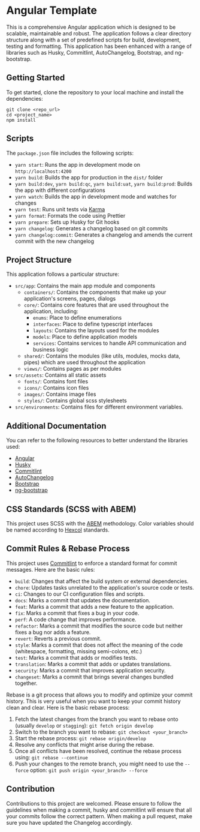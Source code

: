 # Angular Template

This is a comprehensive Angular application which is designed to be scalable, maintainable and robust. The application follows a clear directory structure along with a set of predefined scripts for build, development, testing and formatting. This application has been enhanced with a range of libraries such as Husky, Commitlint, AutoChangelog, Bootstrap, and ng-bootstrap.

## Getting Started

To get started, clone the repository to your local machine and install the dependencies:

```
git clone <repo_url>
cd <project_name>
npm install
```

## Scripts

The `package.json` file includes the following scripts:

- `yarn start`: Runs the app in development mode on `http://localhost:4200`
- `yarn build`: Builds the app for production in the `dist/` folder
- `yarn build:dev`, `yarn build:qc`, `yarn build:uat`, `yarn build:prod`: Builds the app with different configurations
- `yarn watch`: Builds the app in development mode and watches for changes
- `yarn test`: Runs unit tests via [Karma](https://karma-runner.github.io)
- `yarn format`: Formats the code using Prettier
- `yarn prepare`: Sets up Husky for Git hooks
- `yarn changelog`: Generates a changelog based on git commits
- `yarn changelog:commit`: Generates a changelog and amends the current commit with the new changelog

## Project Structure

This application follows a particular structure:

- `src/app`: Contains the main app module and components
  - `containers/`: Contains the components that make up your application's screens, pages, dialogs
  - `core/`: Contains core features that are used throughout the application, including:
    - `enums`: Place to define enumerations
    - `interfaces`: Place to define typescript interfaces
    - `layouts`: Contains the layouts used for the modules
    - `models`: Place to define application models
    - `services`: Contains services to handle API communication and business logic
  - `shared/`: Contains the modules (like utils, modules, mocks data, pipes) which are used throughout the application
  - `views/`: Contains pages as per modules
- `src/assets`: Contains all static assets
  - `fonts/`: Contains font files
  - `icons/`: Contains icon files
  - `images/`: Contains image files
  - `styles/`: Contains global scss stylesheets
- `src/environments`: Contains files for different environment variables.

## Additional Documentation

You can refer to the following resources to better understand the libraries used:

- [Angular](https://angular.io/docs)
- [Husky](https://typicode.github.io/husky/#/)
- [Commitlint](https://commitlint.js.org/#/)
- [AutoChangelog](https://github.com/CookPete/auto-changelog)
- [Bootstrap](https://getbootstrap.com/docs/)
- [ng-bootstrap](https://ng-bootstrap.github.io/#/home)

## CSS Standards (SCSS with ABEM)

This project uses SCSS with the [ABEM](https://css-tricks.com/abem-useful-adaptation-bem/) methodology. Color variables should be named according to [Hexcol](https://hexcol.com/) standards.

## Commit Rules & Rebase Process

This project uses [Commitlint](https://commitlint.js.org/#/) to enforce a standard format for commit messages. Here are the basic rules:

- `build`: Changes that affect the build system or external dependencies.
- `chore`: Updates tasks unrelated to the application's source code or tests.
- `ci`: Changes to our CI configuration files and scripts.
- `docs`: Marks a commit that updates the documentation.
- `feat`: Marks a commit that adds a new feature to the application.
- `fix`: Marks a commit that fixes a bug in your code.
- `perf`: A code change that improves performance.
- `refactor`: Marks a commit that modifies the source code but neither fixes a bug nor adds a feature.
- `revert`: Reverts a previous commit.
- `style`: Marks a commit that does not affect the meaning of the code (whitespace, formatting, missing semi-colons, etc.)
- `test`: Marks a commit that adds or modifies tests.
- `translation`: Marks a commit that adds or updates translations.
- `security`: Marks a commit that improves application security.
- `changeset`: Marks a commit that brings several changes bundled together.

Rebase is a git process that allows you to modify and optimize your commit history. This is very useful when you want to keep your commit history clean and clear. Here is the basic rebase process:

1. Fetch the latest changes from the branch you want to rebase onto (usually `develop` or `stagging`): `git fetch origin develop`
2. Switch to the branch you want to rebase: `git checkout <your_branch>`
3. Start the rebase process: `git rebase origin/develop`
4. Resolve any conflicts that might arise during the rebase.
5. Once all conflicts have been resolved, continue the rebase process using: `git rebase --continue`
6. Push your changes to the remote branch, you might need to use the `--force` option: `git push origin <your_branch> --force`

## Contribution

Contributions to this project are welcomed. Please ensure to follow the guidelines when making a commit, husky and commitlint will ensure that all your commits follow the correct pattern. When making a pull request, make sure you have updated the Changelog accordingly.
